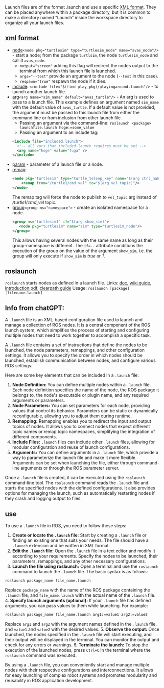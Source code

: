 Launch files are of the format .launch and use a specific [XML format](http://wiki.ros.org/roslaunch/XML). They can be placed anywhere within a package directory, but it is common to make a directory named “Launch” inside the workspace directory to organize all your launch files.

## xml format
- [node](http://wiki.ros.org/roslaunch/XML/node)`<node pkg="turtlesim" type="turtlesim_node" name="avas_node"/>` - start a node; from the package `turtlsim`, the node `turtlesim_node` and call it `avas_node`.
	- `output="screen"` adding this flag will redirect the nodes output to the terminal from which this launch file is launched.
	 - `args="--test"` provide an argument to the node (`--test` in this case).
	 - `respawn="true"` respawn the node if it dies.
-  [include](http://wiki.ros.org/roslaunch/XML/include): `<include file="$(find play_pkg)/playingaround.launch"/>` - to launch another launch file.
- [arg](http://wiki.ros.org/roslaunch/XML/arg)`<arg name="sim_name" default="avas_turtle"/>` -  An arg is used to pass to a launch file. This example defines an argument named `sim_name` with the default value of `avas_turtle`. If a default value is not provided, the argument must be passed to this launch file from either the command line or from inclusion from other launch file.
	- Passing an argument via the command-line: `roslaunch <package> launchfile.launch hoge:=some_value`
	- Passing an argument to an include tag:
	```xml
	<include file="included.launch">
	  <!-- all vars that included.launch requires must be set -->
	  <arg name="hoge" value="fuga" />
	</include>
	```
- [param](http://wiki.ros.org/roslaunch/XML/param) - parameter of a launch file or a node.
- [remap](http://wiki.ros.org/roslaunch/XML/remap):
	```xml
	<node pkg="turtlesim" type="turtle_teleop_key" name="$(arg ctrl_name)">
        <remap from="/turtle1/cmd_vel" to="$(arg vel_topic)"/>
    </node>
	```
	 The remap tag will force the node to publish to `vel_topic` arg instead of */turtle1/cmd_vel* topic.
- [group](http://wiki.ros.org/roslaunch/XML/group)`<group ns="namespace">` - create an isolated namespace for a node.
	```xml
	<group ns="turtlesim1" if="$(arg show_sim)">
	   <node pkg="turtlesim" name="sim" type="turtlesim_node"/>
    </group>
	```
	This allows having several nodes with the same name as long as their group-namespace is different. The `if=..` attribute conditions the execution of the group on the value of the argument `show_sim`, i.e. the group will only execute if `show_sim` is *true* or *1*.

## roslaunch
`roslaunch` starts nodes as defined in a launch file.
Links: [doc](http://wiki.ros.org/roslaunch), [wiki guide](http://wiki.ros.org/ROS/Tutorials/UsingRqtconsoleRoslaunch#Using_roslaunch), [introduction pdf](https://jokane.net/agitr/agitr-small-launch.pdf), [clearpath guide](http://www.clearpathrobotics.com/assets/guides/melodic/ros/Launch%20Files.html)
Usage: `roslaunch [package] [filename.launch]`

## Info from chatGPT:
A `.launch` file is an XML-based configuration file used to launch and manage a collection of ROS nodes. It is a central component of the ROS launch system, which simplifies the process of starting and configuring multiple nodes that need to work together to accomplish a specific task.

A `.launch` file contains a set of instructions that define the nodes to be launched, the node parameters, remappings, and other configuration settings. It allows you to specify the order in which nodes should be launched, establish communication between nodes, and configure various ROS settings.

Here are some key elements that can be included in a `.launch` file:
1. **Node Definition:** You can define multiple nodes within a `.launch` file. Each node definition specifies the name of the node, the ROS package it belongs to, the node's executable or plugin name, and any required arguments or parameters.
2. **Node Parameters:** You can set parameters for each node, providing values that control its behavior. Parameters can be static or dynamically reconfigurable, allowing you to adjust them during runtime.
3. **Remapping:** Remapping enables you to redirect the input and output topics of nodes. It allows you to connect nodes that expect different topic names or remap topic namespaces, simplifying the integration of different components.
4. **Include Files:** `.launch` files can include other `.launch` files, allowing for modular configuration and reuse of launch configurations.
5. **Arguments:** You can define arguments in a `.launch` file, which provide a way to parameterize the launch file and make it more flexible. Arguments can be set when launching the file, either through command-line arguments or through the ROS parameter server.

Once a `.launch` file is created, it can be executed using the `roslaunch` command-line tool. The `roslaunch` command reads the `.launch` file and starts the specified nodes with the defined configurations. It also provides options for managing the launch, such as automatically restarting nodes if they crash and logging output to files.

## use
To use a `.launch` file in ROS, you need to follow these steps:
1. **Create or locate the `.launch` file:** Start by creating a `.launch` file or finding an existing one that suits your needs. The file should have a `.launch` extension and be written in XML format.
2. **Edit the `.launch` file:** Open the `.launch` file in a text editor and modify it according to your requirements. Specify the nodes to be launched, their parameters, remappings, and any other necessary configurations.
3. **Launch the file using roslaunch:** Open a terminal and use the `roslaunch` command to launch the `.launch` file. The basic syntax is as follows:
```sh
roslaunch package_name file_name.launch
```
Replace `package_name` with the name of the ROS package containing the `.launch` file, and `file_name.launch` with the actual name of the `.launch` file.
4. **Specify launch arguments (optional):** If your `.launch` file has defined arguments, you can pass values to them while launching. For example:
```sh
roslaunch package_name file_name.launch arg1:=value1 arg2:=value2
```
Replace `arg1` and `arg2` with the argument names defined in the `.launch` file, and `value1` and `value2` with the desired values.
5. **Observe the output:** Once launched, the nodes specified in the `.launch` file will start executing, and their output will be displayed in the terminal. You can monitor the output and check for any errors or warnings.
6. **Terminate the launch:** To stop the execution of the launched nodes, press `Ctrl+C` in the terminal where the `roslaunch` command was executed.

By using a `.launch` file, you can conveniently start and manage multiple nodes with their respective configurations and interconnections. It allows for easy launching of complex robot systems and promotes modularity and reusability in ROS application development.